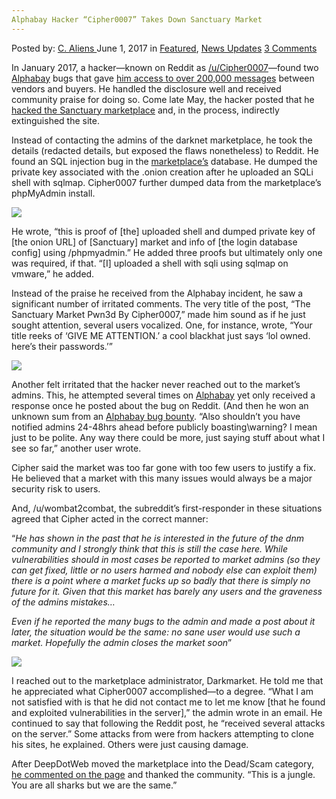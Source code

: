 ```yaml
---
Alphabay Hacker “Cipher0007” Takes Down Sanctuary Market
---
```

<article class="post-listing post-20386 post type-post status-publish format-standard has-post-thumbnail hentry category-deepdot-news category-news-updates tag-alphabay tag-cipher0007 tag-hacker tag-market tag-sanctuary tag-takes">
    <div class="post-inner">
    <p class="post-meta">
    <span>Posted by: <a href="https://www.deepdotweb.com/author/caliens/" title="">C. Aliens </a></span>
    <span>June 1, 2017</span>
    <span>in <a href="https://www.deepdotweb.com/category/deepdot-news/" rel="category tag">Featured</a>, <a href="https://www.deepdotweb.com/category/news-updates/" rel="category tag">News Updates</a></span>
    <span><a href="https://www.deepdotweb.com/2017/06/01/alphabay-hacker-cipher0007-takes-sanctuary-market/#comments">3 Comments</a></span>
    </p>
    <div class="clear"></div>
    <div class="entry">
    <p>In January 2017, a hacker—known on Reddit as <a href="https://www.reddit.com/user/Cipher0007">/u/Cipher0007</a>—found two <a href="http://www.deepdotweb.com/marketplace-directory/listing/alphabay/">Alphabay</a> bugs that gave <a href="https://www.deepdotweb.com/2017/02/22/dark-net-markets-launching-bug-bounty-programs/">him access to over 200,000 messages</a> between vendors and buyers. He handled the disclosure well and received community praise for doing so. Come late May, the hacker posted that he <a href="https://www.reddit.com/r/DarkNetMarkets/comments/6eat2w/the_sanctuary_market_pwn3d_by_cipher0007/">hacked the Sanctuary marketplace</a> and, in the process, indirectly extinguished the site.</p>
    <p>Instead of contacting the admins of the darknet marketplace, he took the details (redacted details, but exposed the flaws nonetheless) to Reddit. He found an SQL injection bug in the <a href="https://www.deepdotweb.com/tag/market/">marketplace’s</a> database. He dumped the private key associated with the .onion creation after he uploaded an SQLi shell with sqlmap. Cipher0007 further dumped data from the marketplace’s phpMyAdmin install.</p>
    <p><img class="wp-image-20387 aligncenter" src="https://www.deepdotweb.com/wp-content/uploads/2017/06/word-image-1.jpeg" srcset="https://www.deepdotweb.com/wp-content/uploads/2017/06/word-image-1.jpeg 800w, https://www.deepdotweb.com/wp-content/uploads/2017/06/word-image-1-300x186.jpeg 300w" sizes="(max-width: 800px) 100vw, 800px" /></p>
    <p>He wrote, “this is proof of [the] uploaded shell and dumped private key of [the onion URL] of [Sanctuary] market and info of [the login database config] using /phpmyadmin.” He added three proofs but ultimately only one was required, if that. “[I] uploaded a shell with sqli using sqlmap on vmware,” he added.</p>
    <p>Instead of the praise he received from the Alphabay incident, he saw a significant number of irritated comments. The very title of the post, “The Sanctuary Market Pwn3d By Cipher0007,” made him sound as if he just sought attention, several users vocalized. One, for instance, wrote, “Your title reeks of ‘GIVE ME ATTENTION.’ a cool blackhat just says ‘lol owned. here&#8217;s their passwords.’”</p>
    <p><img class="wp-image-20388 aligncenter" src="https://www.deepdotweb.com/wp-content/uploads/2017/06/word-image-2.jpeg" srcset="https://www.deepdotweb.com/wp-content/uploads/2017/06/word-image-2.jpeg 800w, https://www.deepdotweb.com/wp-content/uploads/2017/06/word-image-2-300x182.jpeg 300w" sizes="(max-width: 800px) 100vw, 800px" /></p>
    <p>Another felt irritated that the hacker never reached out to the market’s admins. This, he attempted several times on <a href="https://www.deepdotweb.com/tag/alphabay/">Alphabay</a> yet only received a response once he posted about the bug on Reddit. (And then he won an unknown sum from an <a href="https://www.deepdotweb.com/2017/02/22/dark-net-markets-launching-bug-bounty-programs/">Alphabay bug bounty</a>. “Also shouldn&#8217;t you have notified admins 24-48hrs ahead before publicly boasting\warning? I mean just to be polite. Any way there could be more, just saying stuff about what I see so far,” another user wrote.</p>
    <p>Cipher said the market was too​ far gone with too few users to justify a fix. He believed that a market with this many issues would always be a major security risk to users.</p>
    <p>And, /u/wombat2combat, the subreddit’s first-responder in these situations agreed that Cipher acted in the correct manner:</p>
    <p>“<em>He has shown in the past that he is interested in the future of the dnm community and I strongly think that this is still the case here. While vulnerabilities should in most cases be reported to market admins (so they can get fixed, little or no users harmed and nobody else can exploit them) there is a point where a market fucks up so badly that there is simply no future for it. Given that this market has barely any users and the graveness of the admins mistakes&#8230;</em></p>
    <p><em>Even if he reported the many bugs to the admin and made a post about it later, the situation would be the same: no sane user would use such a market. Hopefully the admin closes the market soon</em>”</p>
    <p><img class="wp-image-20389 aligncenter" src="https://www.deepdotweb.com/wp-content/uploads/2017/06/word-image-3.jpeg" srcset="https://www.deepdotweb.com/wp-content/uploads/2017/06/word-image-3.jpeg 800w, https://www.deepdotweb.com/wp-content/uploads/2017/06/word-image-3-300x164.jpeg 300w" sizes="(max-width: 800px) 100vw, 800px" /></p>
    <p>I reached out to the marketplace administrator, Darkmarket. He told me that he appreciated what Cipher0007 accomplished—to a degree. “What I am not satisfied with is that he did not contact me to let me know [that he found and exploited vulnerabilities in the server],” the admin wrote in an email. He continued to say that following the Reddit post, he “received several attacks on the server.” Some attacks from were from hackers attempting to clone his sites, he explained. Others were just causing damage.</p>
    <p>After DeepDotWeb moved the marketplace into the Dead/Scam category, <a href="https://www.deepdotweb.com/marketplace-directory/listing/the-sanctuary-market/">he commented on the page</a> and thanked the community. “This is a jungle. You are all sharks but we are the same.”</p>
    </div>
    <span style="display:none"><a href="https://www.deepdotweb.com/tag/alphabay/" rel="tag">alphabay</a> <a href="https://www.deepdotweb.com/tag/cipher0007/" rel="tag">cipher0007</a> <a href="https://www.deepdotweb.com/tag/hacker/" rel="tag">hacker</a> <a href="https://www.deepdotweb.com/tag/market/" rel="tag">market</a> <a href="https://www.deepdotweb.com/tag/sanctuary/" rel="tag">sanctuary</a> <a href="https://www.deepdotweb.com/tag/takes/" rel="tag">takes</a></span> <span style="display:none" class="updated">2017-06-01</span>
    <div style="display:none" class="vcard author" itemprop="author" itemscope itemtype="http://schema.org/Person"><strong class="fn" itemprop="name"><a href="https://www.deepdotweb.com/author/caliens/" title="Posts by C. Aliens" rel="author">C. Aliens</a></strong></div>
    </div>
</article>

